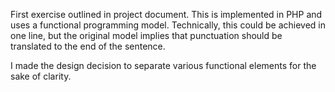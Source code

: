 First exercise outlined in project document.
This is implemented in PHP and uses a functional programming model.
Technically, this could be achieved in one line, but the original model implies
that punctuation should be translated to the end of the sentence.

I made the design decision to separate various functional elements for the sake
of clarity.
